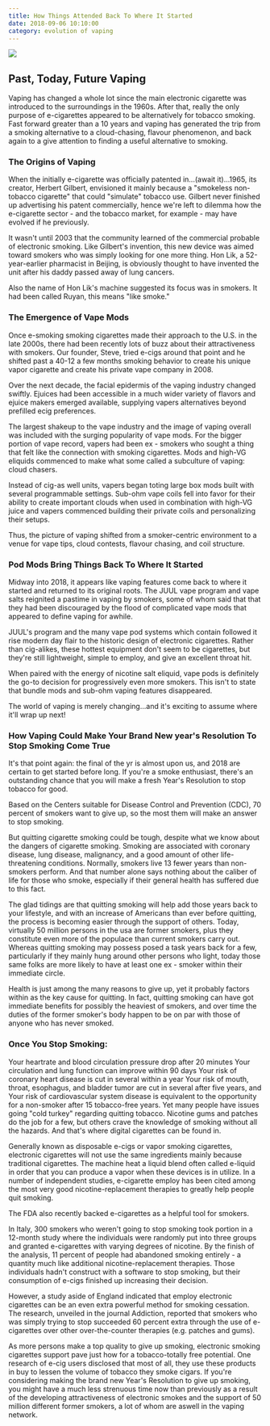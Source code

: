 ```yaml
---
title: How Things Attended Back To Where It Started
date: 2018-09-06 10:10:00
category: evolution of vaping
---
```


![](/images/5.jpg)

## Past, Today, Future Vaping

Vaping has changed a whole lot since the main electronic cigarette was introduced to the surroundings in the 1960s. After that, really the only purpose of e-cigarettes appeared to be alternatively for tobacco smoking. Fast forward greater than a 10 years and vaping has generated the trip from a smoking alternative to a cloud-chasing, flavour phenomenon, and back again to a give attention to finding a useful alternative to smoking.

### The Origins of Vaping
When the initially e-cigarette was officially patented in...(await it)...1965, its creator, Herbert Gilbert, envisioned it mainly because a "smokeless non-tobacco cigarette" that could "simulate" tobacco use. Gilbert never finished up advertising his patent commercially, hence we're left to dilemma how the e-cigarette sector - and the tobacco market, for example - may have evolved if he previously.

<!-- more -->

It wasn't until 2003 that the community learned of the commercial probable of electronic smoking. Like Gilbert's invention, this new device was aimed toward smokers who was simply looking for one more thing. Hon Lik, a 52-year-earlier pharmacist in Beijing, is obviously thought to have invented the unit after his daddy passed away of lung cancers.

Also the name of Hon Lik's machine suggested its focus was in smokers. It had been called Ruyan, this means "like smoke."

### The Emergence of Vape Mods
Once e-smoking smoking cigarettes made their approach to the U.S. in the late 2000s, there had been recently lots of buzz about their attractiveness with smokers. Our founder, Steve, tried e-cigs around that point and he shifted past a 40-12 a few months smoking behavior to create his unique vapor cigarette and create his private vape company in 2008.

Over the next decade, the facial epidermis of the vaping industry changed swiftly. Ejuices had been accessible in a much wider variety of flavors and ejuice makers emerged available, supplying vapers alternatives beyond prefilled ecig preferences.

The largest shakeup to the vape industry and the image of vaping overall was included with the surging popularity of vape mods. For the bigger portion of vape record, vapers had been ex - smokers who sought a thing that felt like the connection with smoking cigarettes. Mods and high-VG eliquids commenced to make what some called a subculture of vaping: cloud chasers.

Instead of cig-as well units, vapers began toting large box mods built with several programmable settings. Sub-ohm vape coils fell into favor for their ability to create important clouds when used in combination with high-VG juice and vapers commenced building their private coils and personalizing their setups.

Thus, the picture of vaping shifted from a smoker-centric environment to a venue for vape tips, cloud contests, flavour chasing, and coil structure.

### Pod Mods Bring Things Back To Where It Started
Midway into 2018, it appears like vaping features come back to where it started and returned to its original roots. The JUUL vape program and vape salts reignited a pastime in vaping by smokers, some of whom said that that they had been discouraged by the flood of complicated vape mods that appeared to define vaping for awhile.

JUUL's program and the many vape pod systems which contain followed it rise modern day flair to the historic design of electronic cigarettes. Rather than cig-alikes, these hottest equipment don't seem to be cigarettes, but they're still lightweight, simple to employ, and give an excellent throat hit.

When paired with the energy of nicotine salt eliquid, vape pods is definitely the go-to decision for progressively even more smokers. This isn't to state that bundle mods and sub-ohm vaping features disappeared.

The world of vaping is merely changing...and it's exciting to assume where it'll wrap up next!

### How Vaping Could Make Your Brand New year's Resolution To Stop Smoking Come True
It's that point again: the final of the yr is almost upon us, and 2018 are certain to get started before long. If you're a smoke enthusiast, there's an outstanding chance that you will make a fresh Year's Resolution to stop tobacco for good.

Based on the Centers suitable for Disease Control and Prevention (CDC), 70 percent of smokers want to give up, so the most them will make an answer to stop smoking.

But quitting cigarette smoking could be tough, despite what we know about the dangers of cigarette smoking. Smoking are associated with coronary disease, lung disease, malignancy, and a good amount of other life-threatening conditions. Normally, smokers live 13 fewer years than non-smokers perform. And that number alone says nothing about the caliber of life for those who smoke, especially if their general health has suffered due to this fact.

The glad tidings are that quitting smoking will help add those years back to your lifestyle, and with an increase of Americans than ever before quitting, the process is becoming easier through the support of others. Today, virtually 50 million persons in the usa are former smokers, plus they constitute even more of the populace than current smokers carry out. Whereas quitting smoking may possess posed a task years back for a few, particularly if they mainly hung around other persons who light, today those same folks are more likely to have at least one ex - smoker within their immediate circle.

Health is just among the many reasons to give up, yet it probably factors within as the key cause for quitting. In fact, quitting smoking can have got immediate benefits for possibly the heaviest of smokers, and over time the duties of the former smoker's body happen to be on par with those of anyone who has never smoked.

### Once You Stop Smoking:

Your heartrate and blood circulation pressure drop after 20 minutes
Your circulation and lung function can improve within 90 days
Your risk of coronary heart disease is cut in several within a year
Your risk of mouth, throat, esophagus, and bladder tumor are cut in several after five years, and
Your risk of cardiovascular system disease is equivalent to the opportunity for a non-smoker after 15 tobacco-free years.
Yet many people have issues going "cold turkey" regarding quitting tobacco. Nicotine gums and patches do the job for a few, but others crave the knowledge of smoking without all the hazards. And that's where digital cigarettes can be found in.

Generally known as disposable e-cigs or vapor smoking cigarettes, electronic cigarettes will not use the same ingredients mainly because traditional cigarettes. The machine heat a liquid blend often called e-liquid in order that you can produce a vapor when these devices is in utilize. In a number of independent studies, e-cigarette employ has been cited among the most very good nicotine-replacement therapies to greatly help people quit smoking.

The FDA also recently backed e-cigarettes as a helpful tool for smokers.

In Italy, 300 smokers who weren't going to stop smoking took portion in a 12-month study where the individuals were randomly put into three groups and granted e-cigarettes with varying degrees of nicotine. By the finish of the analysis, 11 percent of people had abandoned smoking entirely - a quantity much like additional nicotine-replacement therapies. Those individuals hadn't construct with a software to stop smoking, but their consumption of e-cigs finished up increasing their decision.

However, a study aside of England indicated that employ electronic cigarettes can be an even extra powerful method for smoking cessation. The research, unveiled in the journal Addiction, reported that smokers who was simply trying to stop succeeded 60 percent extra through the use of e-cigarettes over other over-the-counter therapies (e.g. patches and gums).

As more persons make a top quality to give up smoking, electronic smoking cigarettes support pave just how for a tobacco-totally free potential. One research of e-cig users disclosed that most of all, they use these products in buy to lessen the volume of tobacco they smoke cigars. If you're considering making the brand new Year's Resolution to give up smoking, you might have a much less strenuous time now than previously as a result of the developing attractiveness of electronic smokes and the support of 50 million different former smokers, a lot of whom are aswell in the vaping network.
